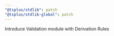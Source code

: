 ```yaml
---
"@tsplus/stdlib": patch
"@tsplus/stdlib-global": patch
---
```


Introduce Validation module with Derivation Rules
